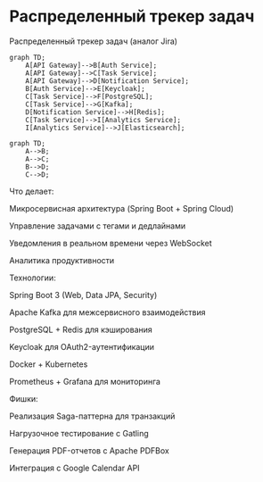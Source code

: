 # Распределенный трекер задач
Распределенный трекер задач (аналог Jira)
```mermaid  
graph TD;
    A[API Gateway]-->B[Auth Service];
    A[API Gateway]-->C[Task Service];
    A[API Gateway]-->D[Notification Service];
    B[Auth Service]-->E[Keycloak];
    C[Task Service]-->F[PostgreSQL];
    C[Task Service]-->G[Kafka];
    D[Notification Service]-->H[Redis];
    C[Task Service]-->I[Analytics Service];
    I[Analytics Service]-->J[Elasticsearch];
``` 

```mermaid
graph TD;
    A-->B;
    A-->C;
    B-->D;
    C-->D;
```

Что делает:

Микросервисная архитектура (Spring Boot + Spring Cloud)

Управление задачами с тегами и дедлайнами

Уведомления в реальном времени через WebSocket

Аналитика продуктивности

Технологии:

Spring Boot 3 (Web, Data JPA, Security)

Apache Kafka для межсервисного взаимодействия

PostgreSQL + Redis для кэширования

Keycloak для OAuth2-аутентификации

Docker + Kubernetes

Prometheus + Grafana для мониторинга

Фишки:

Реализация Saga-паттерна для транзакций

Нагрузочное тестирование с Gatling

Генерация PDF-отчетов с Apache PDFBox

Интеграция с Google Calendar API
